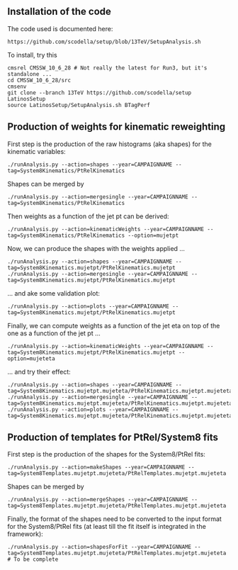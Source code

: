 ## Installation of the code

The code used is documented here:

    https://github.com/scodella/setup/blob/13TeV/SetupAnalysis.sh

To install, try this

    cmsrel CMSSW_10_6_28 # Not really the latest for Run3, but it's standalone ...
    cd CMSSW_10_6_28/src
    cmsenv
    git clone --branch 13TeV https://github.com/scodella/setup LatinosSetup
    source LatinosSetup/SetupAnalysis.sh BTagPerf

## Production of weights for kinematic reweighting

First step is the production of the raw histograms (aka shapes) for the kinematic variables:

    ./runAnalysis.py --action=shapes --year=CAMPAIGNNAME --tag=System8Kinematics/PtRelKinematics

Shapes can be merged by

    ./runAnalysis.py --action=mergesingle --year=CAMPAIGNNAME --tag=System8Kinematics/PtRelKinematics

Then weights as a function of the jet pt can be derived:

    ./runAnalysis.py --action=kinematicWeights --year=CAMPAIGNNAME --tag=System8Kinematics/PtRelKinematics --option=mujetpt

Now, we can produce the shapes with the weights applied ...

    ./runAnalysis.py --action=shapes --year=CAMPAIGNNAME --tag=System8Kinematics.mujetpt/PtRelKinematics.mujetpt
    ./runAnalysis.py --action=mergesingle --year=CAMPAIGNNAME --tag=System8Kinematics.mujetpt/PtRelKinematics.mujetpt

... and ake some validation plot:

    ./runAnalysis.py --action=plots --year=CAMPAIGNNAME --tag=System8Kinematics.mujetpt/PtRelKinematics.mujetpt

Finally, we can compute weights as a function of the jet eta on top of the one as a function of the jet pt ...

    ./runAnalysis.py --action=kinematicWeights --year=CAMPAIGNNAME --tag=System8Kinematics.mujetpt/PtRelKinematics.mujetpt --option=mujeteta

... and try their effect:

    ./runAnalysis.py --action=shapes --year=CAMPAIGNNAME --tag=System8Kinematics.mujetpt.mujeteta/PtRelKinematics.mujetpt.mujeteta
    ./runAnalysis.py --action=mergesingle --year=CAMPAIGNNAME --tag=System8Kinematics.mujetpt.mujeteta/PtRelKinematics.mujetpt.mujeteta
    ./runAnalysis.py --action=plots --year=CAMPAIGNNAME --tag=System8Kinematics.mujetpt.mujeteta/PtRelKinematics.mujetpt.mujeteta

## Production of templates for PtRel/System8 fits

First step is the production of the shapes for the System8/PtRel fits:

    ./runAnalysis.py --action=makeShapes --year=CAMPAIGNNAME --tag=System8Templates.mujetpt.mujeteta/PtRelTemplates.mujetpt.mujeteta

Shapes can be merged by

    ./runAnalysis.py --action=mergeShapes --year=CAMPAIGNNAME --tag=System8Templates.mujetpt.mujeteta/PtRelTemplates.mujetpt.mujeteta

Finally, the format of the shapes need to be converted to the input format for the System8/PtRel fits (at least till the fit itself is integrated in the framework): 

    ./runAnalysis.py --action=shapesForFit --year=CAMPAIGNNAME --tag=System8Templates.mujetpt.mujeteta/PtRelTemplates.mujetpt.mujeteta # To be complete

